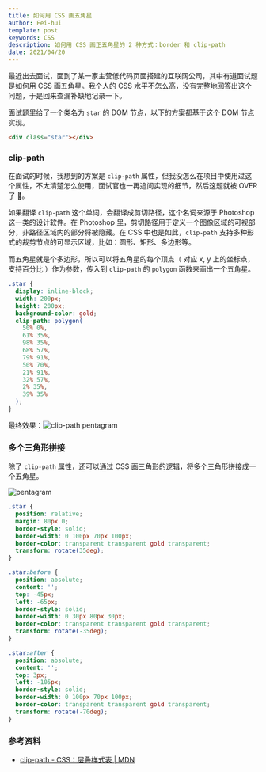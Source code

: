 ```yaml
---
title: 如何用 CSS 画五角星
author: Fei-hui
template: post
keywords: CSS
description: 如何用 CSS 画正五角星的 2 种方式：border 和 clip-path
date: 2021/04/20
---
```


最近出去面试，面到了某一家主营低代码页面搭建的互联网公司，其中有道面试题是如何用 CSS 画五角星。我个人的 CSS 水平不怎么高，没有完整地回答出这个问题，于是回来查漏补缺地记录一下。

面试题里给了一个类名为 `star` 的 DOM 节点，以下的方案都基于这个 DOM 节点实现。

```html
<div class="star"></div>
```

### clip-path

在面试的时候，我想到的方案是 `clip-path` 属性，但我没怎么在项目中使用过这个属性，不太清楚怎么使用，面试官也一再追问实现的细节，然后这题就被 OVER 了 :zany_face:。

如果翻译 `clip-path` 这个单词，会翻译成剪切路径，这个名词来源于 Photoshop 这一类的设计软件。在 Photoshop 里，剪切路径用于定义一个图像区域的可视部分，非路径区域内的部分将被隐藏。在 CSS 中也是如此，`clip-path` 支持多种形式的裁剪节点的可显示区域，比如：圆形、矩形、多边形等。

而五角星就是个多边形，所以可以将五角星的每个顶点（ 对应 x, y 上的坐标点，支持百分比 ）作为参数，传入到 `clip-path` 的 `polygon` 函数来画出一个五角星。

```css
.star {
  display: inline-block;
  width: 200px;
  height: 200px;
  background-color: gold;
  clip-path: polygon(
    50% 0%,
    61% 35%,
    98% 35%,
    68% 57%,
    79% 91%,
    50% 70%,
    21% 91%,
    32% 57%,
    2% 35%,
    39% 35%
  );
}
```

最终效果：![clip-path pentagram](/assets/how-to-draw-pentagram-in-css/clip-path-pentagram.png)

### 多个三角形拼接

除了 `clip-path` 属性，还可以通过 CSS 画三角形的逻辑，将多个三角形拼接成一个五角星。

![pentagram](/assets/how-to-draw-pentagram-in-css/pentagram.png)

```css
.star {
  position: relative;
  margin: 80px 0;
  border-style: solid;
  border-width: 0 100px 70px 100px;
  border-color: transparent transparent gold transparent;
  transform: rotate(35deg);
}

.star:before {
  position: absolute;
  content: '';
  top: -45px;
  left: -65px;
  border-style: solid;
  border-width: 0 30px 80px 30px;
  border-color: transparent transparent gold transparent;
  transform: rotate(-35deg);
}

.star:after {
  position: absolute;
  content: '';
  top: 3px;
  left: -105px;
  border-style: solid;
  border-width: 0 100px 70px 100px;
  border-color: transparent transparent gold transparent;
  transform: rotate(-70deg);
}
```

### 参考资料

- [clip-path - CSS：层叠样式表 | MDN](https://developer.mozilla.org/zh-CN/docs/Web/CSS/clip-path)
